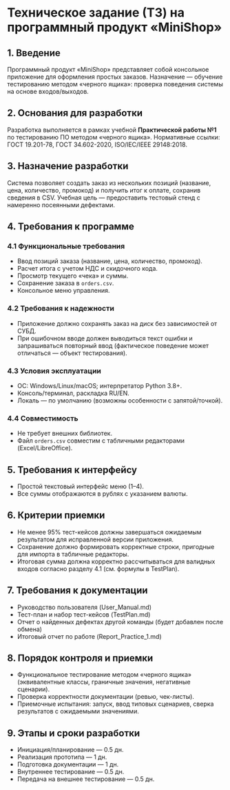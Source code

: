 # Техническое задание (ТЗ) на программный продукт «MiniShop»

## 1. Введение
Программный продукт «MiniShop» представляет собой консольное приложение для оформления простых заказов.
Назначение — обучение тестированию методом «черного ящика»: проверка поведения системы на основе входов/выходов.

## 2. Основания для разработки
Разработка выполняется в рамках учебной **Практической работы №1** по тестированию ПО методом «черного ящика».
Нормативные ссылки: ГОСТ 19.201-78, ГОСТ 34.602-2020, ISO/IEC/IEEE 29148:2018.

## 3. Назначение разработки
Система позволяет создать заказ из нескольких позиций (название, цена, количество, промокод) и получить итог к оплате,
сохранив сведения в CSV. Учебная цель — предоставить тестовый стенд с намеренно посеянными дефектами.

## 4. Требования к программе
### 4.1 Функциональные требования
- Ввод позиций заказа (название, цена, количество, промокод).
- Расчет итога с учетом НДС и скидочного кода.
- Просмотр текущего «чека» и суммы.
- Сохранение заказа в `orders.csv`.
- Консольное меню управления.

### 4.2 Требования к надежности
- Приложение должно сохранять заказ на диск без зависимостей от СУБД.
- При ошибочном вводе должен выводиться текст ошибки и запрашиваться повторный ввод (фактическое поведение может отличаться — объект тестирования).

### 4.3 Условия эксплуатации
- ОС: Windows/Linux/macOS; интерпретатор Python 3.8+.
- Консоль/терминал, раскладка RU/EN.
- Локаль — по умолчанию (возможны особенности с запятой/точкой).

### 4.4 Совместимость
- Не требует внешних библиотек.
- Файл `orders.csv` совместим с табличными редакторами (Excel/LibreOffice).

## 5. Требования к интерфейсу
- Простой текстовый интерфейс меню (1–4).
- Все суммы отображаются в рублях с указанием валюты.

## 6. Критерии приемки
- Не менее 95% тест-кейсов должны завершаться ожидаемым результатом для исправленной версии приложения.
- Сохранение должно формировать корректные строки, пригодные для импорта в табличные редакторы.
- Итоговая сумма должна корректно рассчитываться для валидных входов согласно разделу 4.1 (см. формулы в TestPlan).

## 7. Требования к документации
- Руководство пользователя (User_Manual.md)
- Тест-план и набор тест-кейсов (TestPlan.md)
- Отчет о найденных дефектах другой команды (будет добавлен после обмена)
- Итоговый отчет по работе (Report_Practice_1.md)

## 8. Порядок контроля и приемки
- Функциональное тестирование методом «черного ящика» (эквивалентные классы, граничные значения, негативные сценарии).
- Проверка корректности документации (ревью, чек-листы).
- Приемочные испытания: запуск, ввод типовых сценариев, сверка результатов с ожидаемыми значениями.

## 9. Этапы и сроки разработки
- Инициация/планирование — 0.5 дн.
- Реализация прототипа — 1 дн.
- Подготовка документации — 1 дн.
- Внутреннее тестирование — 0.5 дн.
- Передача на внешнее тестирование — 0.5 дн.
